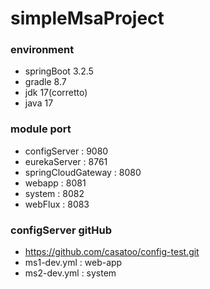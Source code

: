 # simpleMsaProject

### environment
- springBoot 3.2.5
- gradle 8.7
- jdk 17(corretto)
- java 17

### module port
- configServer : 9080
- eurekaServer : 8761
- springCloudGateway : 8080
- webapp : 8081
- system : 8082
- webFlux : 8083

### configServer gitHub
- https://github.com/casatoo/config-test.git
- ms1-dev.yml : web-app
- ms2-dev.yml : system